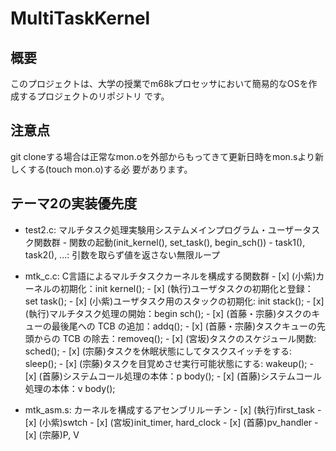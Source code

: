 # MultiTaskKernel

## 概要
このプロジェクトは、大学の授業でm68kプロセッサにおいて簡易的なOSを作成するプロジェクトのリポジトリ
です。

## 注意点
git cloneする場合は正常なmon.oを外部からもってきて更新日時をmon.sより新しくする(touch mon.o)する必
要があります。

## テーマ2の実装優先度
- test2.c: マルチタスク処理実験用システムメインプログラム・ユーザータスク関数群
        - 関数の起動(init_kernel(), set_task(), begin_sch())
        - task1(), task2(), ...: 引数を取らず値を返さない無限ループ

- mtk_c.c: C言語によるマルチタスクカーネルを構成する関数群
        - [x] (小紫)カーネルの初期化：init kernel();
        - [x] (執行)ユーザタスクの初期化と登録：set task();
        - [x] (小紫)ユーザタスク用のスタックの初期化: init stack();
        - [x] (執行)マルチタスク処理の開始：begin sch();
        - [x] (首藤・宗藤)タスクのキューの最後尾への TCB の追加：addq();
        - [x] (首藤・宗藤)タスクキューの先頭からの TCB の除去：removeq();
        - [x] (宮坂)タスクのスケジュール関数: sched();
        - [x] (宗藤)タスクを休眠状態にしてタスクスイッチをする: sleep();
        - [x] (宗藤)タスクを目覚めさせ実行可能状態にする: wakeup();
        - [x] (首藤)システムコール処理の本体：p body();
        - [x] (首藤)システムコール処理の本体：v body();

- mtk_asm.s: カーネルを構成するアセンブリルーチン
        - [x] (執行)first_task
        - [x] (小紫)swtch
        - [x] (宮坂)init_timer, hard_clock
        - [x] (首藤)pv_handler
        - [x] (宗藤)P, V
